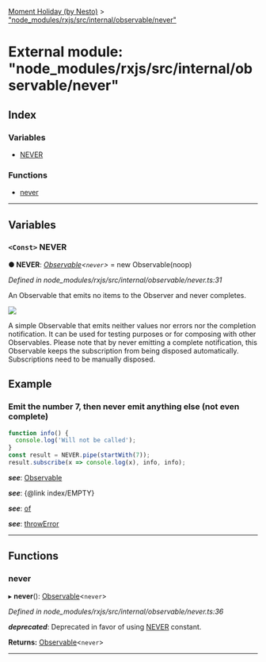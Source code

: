 [Moment Holiday (by Nesto)](../README.md) > ["node_modules/rxjs/src/internal/observable/never"](../modules/_node_modules_rxjs_src_internal_observable_never_.md)

# External module: "node_modules/rxjs/src/internal/observable/never"

## Index

### Variables

* [NEVER](_node_modules_rxjs_src_internal_observable_never_.md#never)

### Functions

* [never](_node_modules_rxjs_src_internal_observable_never_.md#never-1)

---

## Variables

<a id="never"></a>

### `<Const>` NEVER

**● NEVER**: *[Observable](../classes/_node_modules_rxjs_src_internal_observable_.observable.md)<`never`>* =  new Observable<never>(noop)

*Defined in node_modules/rxjs/src/internal/observable/never.ts:31*

An Observable that emits no items to the Observer and never completes.

![](never.png)

A simple Observable that emits neither values nor errors nor the completion notification. It can be used for testing purposes or for composing with other Observables. Please note that by never emitting a complete notification, this Observable keeps the subscription from being disposed automatically. Subscriptions need to be manually disposed.

Example
-------

### Emit the number 7, then never emit anything else (not even complete)

```javascript
function info() {
  console.log('Will not be called');
}
const result = NEVER.pipe(startWith(7));
result.subscribe(x => console.log(x), info, info);
```
*__see__*: [Observable](../classes/_node_modules_rxjs_src_internal_observable_.observable.md)

*__see__*: {@link index/EMPTY}

*__see__*: [of](_node_modules_rxjs_src_internal_observable_of_.md#of)

*__see__*: [throwError](_node_modules_rxjs_src_internal_observable_throwerror_.md#throwerror)

___

## Functions

<a id="never-1"></a>

###  never

▸ **never**(): [Observable](../classes/_node_modules_rxjs_src_internal_observable_.observable.md)<`never`>

*Defined in node_modules/rxjs/src/internal/observable/never.ts:36*

*__deprecated__*: Deprecated in favor of using [NEVER](_node_modules_rxjs_src_internal_observable_never_.md#never) constant.

**Returns:** [Observable](../classes/_node_modules_rxjs_src_internal_observable_.observable.md)<`never`>

___

